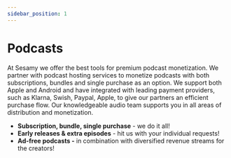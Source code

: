 ```yaml
---
sidebar_position: 1
---
```


# Podcasts

At Sesamy we offer the best tools for premium podcast monetization. We partner with podcast hosting services to monetize podcasts with both subscriptions, bundles and single purchase as an option. We support both Apple and Android and have integrated with leading payment providers, such as Klarna, Swish, Paypal, Apple, to give our partners an efficient purchase flow. Our knowledgeable audio team supports you in all areas of distribution and monetization.

- **Subscription, bundle, single purchase** - we do it all!
- **Early releases & extra episodes** - hit us with your individual requests!
- **Ad-free podcasts -** in combination with diversified revenue streams for the creators!
